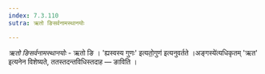 ```yaml
---
index: 7.3.110
sutra: ऋतो ङिसर्वनामस्थानयोः

---
```

_ऋतो ङिसर्वनामस्थानयोः_ - ऋतो ङि । 'ह्यस्वस्य गुणः' इत्यतो॒गुण॑ इत्यनुवर्तते ।अङ्गस्ये॑त्यधिकृतम् 'ऋत' इत्यनेन विशेष्यते, ततस्तदन्तविधिस्तदाह — ङाविति ।